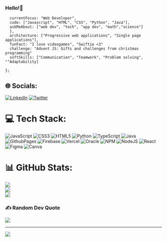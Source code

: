 ### Hello!🐥
```const ariardgz = {
  currentFocus: "Web Developer",
  code: ["Javascript", "HTML", "CSS", "Python", "Java"],
  askMeAbout: ["web dev", "tech", "app dev", "math","science"]
  },
  architecture: ["Progressive web applications", "Single page applications"],
  funFact: "I love videogames", "Swiftie <3"
  challenge: "Advent JS: Gifts and challenges from christmas programming"
  softSkills: ["Communication", "Teamwork", "Problem solving", ""Adaptability]

};
```

## 🌐 Socials:
[![LinkedIn](https://img.shields.io/badge/LinkedIn-%230077B5.svg?logo=linkedin&logoColor=white)](https://www.linkedin.com/in/ariadna-rodr%C3%ADguez-acevedo-4244b9225/) [![Twitter](https://img.shields.io/badge/Twitter-%231DA1F2.svg?logo=Twitter&logoColor=white)](https://twitter.com/dev1016509) 

# 💻 Tech Stack:
![JavaScript](https://img.shields.io/badge/javascript-%23323330.svg?style=for-the-badge&logo=javascript&logoColor=%23F7DF1E) ![CSS3](https://img.shields.io/badge/css3-%231572B6.svg?style=for-the-badge&logo=css3&logoColor=white) ![HTML5](https://img.shields.io/badge/html5-%23E34F26.svg?style=for-the-badge&logo=html5&logoColor=white) ![Python](https://img.shields.io/badge/python-3670A0?style=for-the-badge&logo=python&logoColor=ffdd54) ![TypeScript](https://img.shields.io/badge/typescript-%23007ACC.svg?style=for-the-badge&logo=typescript&logoColor=white) ![Java](https://img.shields.io/badge/java-%23ED8B00.svg?style=for-the-badge&logo=openjdk&logoColor=white) ![GithubPages](https://img.shields.io/badge/github%20pages-121013?style=for-the-badge&logo=github&logoColor=white) ![Firebase](https://img.shields.io/badge/firebase-%23039BE5.svg?style=for-the-badge&logo=firebase) ![Vercel](https://img.shields.io/badge/vercel-%23000000.svg?style=for-the-badge&logo=vercel&logoColor=white) ![Oracle](https://img.shields.io/badge/Oracle-F80000?style=for-the-badge&logo=oracle&logoColor=white) ![NPM](https://img.shields.io/badge/NPM-%23CB3837.svg?style=for-the-badge&logo=npm&logoColor=white) ![NodeJS](https://img.shields.io/badge/node.js-6DA55F?style=for-the-badge&logo=node.js&logoColor=white) ![React](https://img.shields.io/badge/react-%2320232a.svg?style=for-the-badge&logo=react&logoColor=%2361DAFB) ![Figma](https://img.shields.io/badge/figma-%23F24E1E.svg?style=for-the-badge&logo=figma&logoColor=white) ![Canva](https://img.shields.io/badge/Canva-%2300C4CC.svg?style=for-the-badge&logo=Canva&logoColor=white)
# 📊 GitHub Stats:
![](https://github-readme-stats.vercel.app/api?username=ariardgz&theme=dark&hide_border=false&include_all_commits=false&count_private=false)<br/>
![](https://github-readme-streak-stats.herokuapp.com/?user=ariardgz&theme=dark&hide_border=false)<br/>
![](https://github-readme-stats.vercel.app/api/top-langs/?username=ariardgz&theme=dark&hide_border=false&include_all_commits=false&count_private=false&layout=compact)

### ✍️ Random Dev Quote
![](https://quotes-github-readme.vercel.app/api?type=horizontal&theme=dark)

---
[![](https://visitcount.itsvg.in/api?id=ariardgz&icon=0&color=12)](https://visitcount.itsvg.in)

<!-- Proudly created with GPRM ( https://gprm.itsvg.in ) -->
